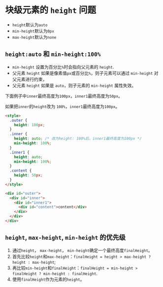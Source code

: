 # 块级元素的 `height` 问题

- `height`默认为`auto`
- `min-height`默认为`0px`
- `max-height`默认为`none`

## `height:auto` 和 `min-height:100%`

- `min-height` 设置为百分比`%`时会指向父元素的 `height`.
- 父元素 `height` 如果是像素值`px`或百分比`%`，则子元素可以通过 `min-height` 对父元素进行约束，
- 父元素 `height` 如果是 `auto`，则子元素的 `min-height` 属性失效。

下面例子中`inner`最终高度为`100px`，`inner1`最终高度为`50px`。

如果把`inner`的`height`改为 `100%`，`inner1`最终高度为`100px`。

```html
<style>
  .outer {
    height: 100px;
  }
  .inner {
    height: auto; /* 改为height: 100%后，inner1最终高度为100px */
    min-height: 100%;
  }
  .inner1 {
    height: auto;
    min-height: 100%;
  }
  .content {
    height: 50px;
  }
</style>

<div id="outer">
  <div id="inner">
    <div id="inner1">
      <div id="content">content</div>
    </div>
  </div>
</div>
```

## `height`, `max-height`, `min-height` 的优先级

1. 通过`height`， `max-height`， `min-height`确定一个最终高度`finalHeight`。
2. 首先比较`height`和`max-height`：`finalHeight = height > max-height ? height : max-height`;
3. 再比较`min-height`和`finalHeight`：`finalHeight = min-height > finalHeight ? min-height : finalHeight`.
4. 使用`finalHeight`作为元素的`height`。
